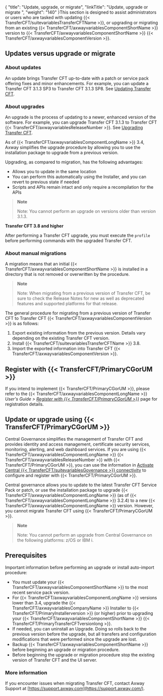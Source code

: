{
    "title": "Update, upgrade, or migrate",
    "linkTitle": "Update, upgrade or migrate ",
    "weight": "140"
}This section is designed to assist administrators or users who are tasked with updating {{< TransferCFT/suitevariablesTransferCFTName  >}}, or upgrading or migrating from an existing {{< TransferCFT/axwayvariablesComponentShortName  >}} version to {{< TransferCFT/axwayvariablesComponentShortName  >}} {{< TransferCFT/axwayvariablesComponentVersion  >}}.

Updates versus upgrade or migrate
---------------------------------

### About updates

An update brings Transfer CFT up-to-date with a patch or service pack offering fixes and minor enhancements. For example, you can update a Transfer CFT 3.1.3 SP3 to Transfer CFT 3.1.3 SP8. See [Updating Transfer CFT](../../unix_install_start_here/upgrade_start_here/update_cft_unix).

### About upgrades

An upgrade is the process of updating to a newer, enhanced version of the software. For example, you can upgrade Transfer CFT 3.1.3 to Transfer CFT {{< TransferCFT/axwayvariablesReleaseNumber  >}}. See [Upgrading Transfer CFT](../../unix_install_start_here/upgrade_start_here/upgrade_intro_ux).

As of {{< TransferCFT/axwayvariablesComponentLongName  >}} 3.4, Axway simplifies the upgrade procedure by allowing you to use the installation package to upgrade from a previous version.

Upgrading, as compared to migration, has the following advantages:

- Allows you to update in the same location
- You can perform this automatically using the Installer, and you can revert to previous state if needed
- Scripts and APIs remain intact and only require a recompilation for the APIs

> **Note**
>
> Note: You cannot perform an upgrade on versions older than version 3.1.3.

****Transfer CFT 3.8 and higher****

After performing a Transfer CFT upgrade, you must execute the `profile `before performing commands with the upgraded Transfer CFT.

### About manual migrations

A migration means that an initial {{< TransferCFT/axwayvariablesComponentShortName  >}} is installed in a directory that is not removed or overwritten by the procedure.

> **Note**
>
> Note: When migrating from a previous version of Transfer CFT, be sure to check the Release Notes for new as well as deprecated features and supported platforms for that release.

The general procedure for migrating from a previous version of Transfer CFT to Transfer CFT {{< TransferCFT/axwayvariablesComponentVersion  >}} is as follows:

1. Export existing information from the previous version. Details vary depending on the existing Transfer CFT version.
1. Install {{< TransferCFT/suitevariablesTransferCFTName  >}} 3.8.
1. Import the exported information into Transfer CFT {{< TransferCFT/axwayvariablesComponentVersion  >}}.

Register with {{< TransferCFT/PrimaryCGorUM  >}}
-----------------------------------------------------

If you intend to implement {{< TransferCFT/PrimaryCGorUM  >}}, please refer to the {{< TransferCFT/axwayvariablesComponentLongName  >}} *User's Guide &gt; [*Register with* {{< TransferCFT/PrimaryCGorUM  >}}](https://docs.axway.com/bundle/TransferCFT_36_UsersGuide_allOS_en_HTML5/page/Content/cft_installation/migrate/register_CG.htm)* page for registration details.

Update or upgrade using {{< TransferCFT/PrimaryCGorUM  >}}
---------------------------------------------------------------

Central Governance simplifies the management of Transfer CFT and provides identity and access management, certificate security services, monitoring, alerting, and web dashboard services. If you are using {{< TransferCFT/axwayvariablesComponentLongName  >}} {{< TransferCFT/axwayvariablesReleaseNumber  >}} with {{< TransferCFT/PrimaryCGorUM  >}}, you can use the information in [Activate Central {{< TransferCFT/suitevariablesGovernance  >}} connectivity](../../../governance_services_intro/register_cg) to configure and register with {{< TransferCFT/PrimaryCGorUM  >}}.

Central governance allows you to update to the latest Transfer CFT Service Pack or patch, or use the installation package to upgrade {{< TransferCFT/axwayvariablesComponentLongName  >}} (as of {{< TransferCFT/axwayvariablesComponentLongName  >}} 3.2.4) to a new {{< TransferCFT/axwayvariablesComponentLongName  >}} version. However, you cannot migrate Transfer CFT using {{< TransferCFT/PrimaryCGorUM  >}}.

> **Note**
>
> Note: You cannot perform an upgrade from Central Governance on the following platforms: z/OS or IBM i.

Prerequisites
-------------

Important information before performing an upgrade or install auto-import procedure:

- You must update your {{< TransferCFT/axwayvariablesComponentShortName  >}} to the most recent service pack version.
- For {{< TransferCFT/axwayvariablesComponentLongName  >}} versions lower than 3.4, upgrade the {{< TransferCFT/axwayvariablesCompanyName  >}} Installer to {{< TransferCFT/PrimaryInstallerversion  >}} (or higher) prior to upgrading your {{< TransferCFT/axwayvariablesComponentShortName  >}} {{< TransferCFT/PrimaryTransferCFTversionlong  >}}.
- If needed, you can uninstall an Upgrade. Doing so rolls back to the previous version before the upgrade, but all transfers and configuration modifications that were performed since the upgrade are lost.
- Backup {{< TransferCFT/axwayvariablesComponentShortName  >}} before beginning an upgrade or migration procedure.
- Before beginning the upgrade or migration procedure stop the existing version of Transfer CFT and the UI server.

### More information

If you encounter issues when migrating Transfer CFT, contact Axway Support at [https://support.axway.com](https://support.axway.com/).
